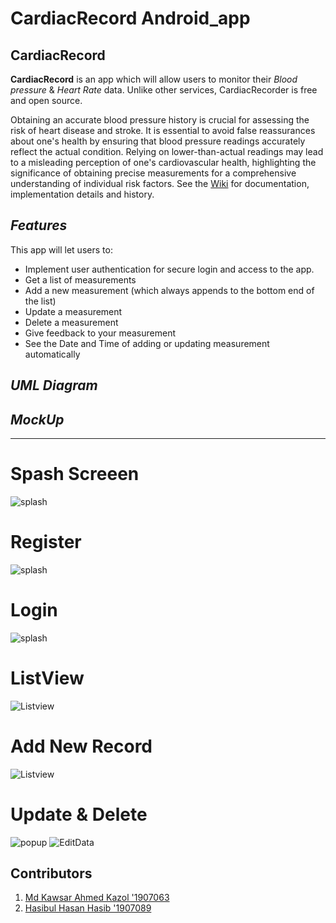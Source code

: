 # CardiacRecord Android_app
## **CardiacRecord**
**CardiacRecord** is an app which will allow users to monitor their _Blood pressure_ & _Heart Rate_ data. Unlike other services, CardiacRecorder is free and open source.


Obtaining an accurate blood pressure history is crucial for assessing the risk of heart disease and stroke. It is essential to avoid false reassurances about one's health by ensuring that blood pressure readings accurately reflect the actual condition. Relying on lower-than-actual readings may lead to a misleading perception of one's cardiovascular health, highlighting the significance of obtaining precise measurements for a comprehensive understanding of individual risk factors.
See the [Wiki](https://github.com/Hasib305/FinalCardiac/wiki) for documentation, implementation details and history.


## *Features*
This app will let users to:
* Implement user authentication for secure login and access to the app. 
* Get a list of measurements
* Add a new measurement (which always appends to the bottom end of the list)
* Update a measurement
* Delete a measurement
* Give feedback to your measurement 
* See the Date and Time of adding or updating measurement automatically


## *UML Diagram*




## *MockUp*
***


# Spash Screeen
![splash](https://github.com/Hasib305/FinalCardiac/blob/master/splash.png)

# Register
![splash](https://github.com/Hasib305/FinalCardiac/blob/master/register.png)

# Login
![splash](https://github.com/Hasib305/FinalCardiac/blob/master/login.png)

# ListView
![Listview](https://github.com/Hasib305/FinalCardiac/blob/master/listview.png)

# Add New Record

![Listview](https://github.com/Hasib305/FinalCardiac/blob/master/add%20data.png)


# Update & Delete
![popup](https://github.com/Hasib305/FinalCardiac/blob/master/flying-iphone-12-mockup.png)
![EditData](https://github.com/Hasib305/FinalCardiac/blob/master/flying-iphone-12-mockup%20(1).png)






## Contributors
1. [Md Kawsar Ahmed Kazol '1907063](https://github.com/kazol196295)
2. [Hasibul Hasan Hasib '1907089](https://github.com/Hasib305)
